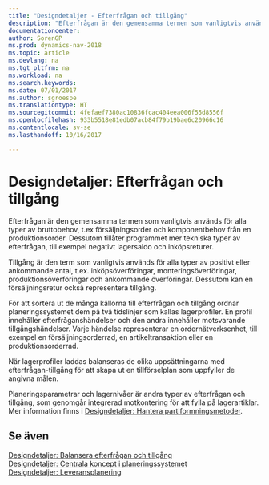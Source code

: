 ```yaml
---
title: "Designdetaljer - Efterfrågan och tillgång"
description: "Efterfrågan är den gemensamma termen som vanligtvis används för alla typer av bruttobehov, t.ex försäljningsorder och komponentbehov från en produktionsorder. Dessutom tillåter programmet mer tekniska typer av efterfrågan, till exempel negativt lagersaldo och inköpsreturer."
documentationcenter: 
author: SorenGP
ms.prod: dynamics-nav-2018
ms.topic: article
ms.devlang: na
ms.tgt_pltfrm: na
ms.workload: na
ms.search.keywords: 
ms.date: 07/01/2017
ms.author: sgroespe
ms.translationtype: HT
ms.sourcegitcommit: 4fefaef7380ac10836fcac404eea006f55d8556f
ms.openlocfilehash: 933b5518e81edb07acb84f79b19bae6c20966c16
ms.contentlocale: sv-se
ms.lasthandoff: 10/16/2017

---
```

# <a name="design-details-demand-and-supply"></a>Designdetaljer: Efterfrågan och tillgång
Efterfrågan är den gemensamma termen som vanligtvis används för alla typer av bruttobehov, t.ex försäljningsorder och komponentbehov från en produktionsorder. Dessutom tillåter programmet mer tekniska typer av efterfrågan, till exempel negativt lagersaldo och inköpsreturer.  
  
 Tillgång är den term som vanligtvis används för alla typer av positivt eller ankommande antal, t.ex. inköpsöverföringar, monteringsöverföringar, produktionsöverföringar och ankommande överföringar. Dessutom kan en försäljningsretur också representera tillgång.  
  
 För att sortera ut de många källorna till efterfrågan och tillgång ordnar planeringssystemet dem på två tidslinjer som kallas lagerprofiler. En profil innehåller efterfråganshändelser och den andra innehåller motsvarande tillgångshändelser. Varje händelse representerar en ordernätverksenhet, till exempel en försäljningsorderrad, en artikeltransaktion eller en produktionsorderrad.  
  
 När lagerprofiler laddas balanseras de olika uppsättningarna med efterfrågan-tillgång för att skapa ut en tillförselplan som uppfyller de angivna målen.  
  
 Planeringsparametrar och lagernivåer är andra typer av efterfrågan och tillgång, som genomgår integrerad motkontering för att fylla på lagerartiklar. Mer information finns i [Designdetaljer: Hantera partiformningsmetoder](design-details-handling-reordering-policies.md).  
  
## <a name="see-also"></a>Se även  
 [Designdetaljer: Balansera efterfrågan och tillgång](design-details-balancing-demand-and-supply.md)   
 [Designdetaljer: Centrala koncept i planeringssystemet](design-details-central-concepts-of-the-planning-system.md)   
 [Designdetaljer: Leveransplanering](design-details-supply-planning.md)
